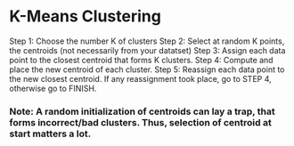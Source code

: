 # K-Means Clustering

Step 1: Choose the number K of clusters
Step 2: Select at random K points, the centroids (not necessarily from your datatset)
Step 3: Assign each data point to the closest centroid that forms K clusters.
Step 4: Compute and place the new centroid of each cluster.
Step 5: Reassign each data point to the new closest centroid. If any reassignment took place, go to STEP 4, otherwise go to FINISH. 

### Note: A random initialization of centroids can lay a trap, that forms incorrect/bad clusters. Thus, selection of centroid at start matters a lot.